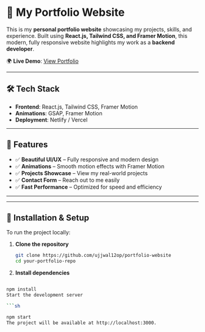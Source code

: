 # 🚀 My Portfolio Website

This is my **personal portfolio website** showcasing my projects, skills, and experience. Built using **React.js, Tailwind CSS, and Framer Motion**, this modern, fully responsive website highlights my work as a **backend developer**.

🌍 **Live Demo**: [View Portfolio](https://ujjwalportfoliowebsite.netlify.app/)

---

## 🛠️ Tech Stack

- **Frontend**: React.js, Tailwind CSS, Framer Motion  
- **Animations**: GSAP, Framer Motion  
- **Deployment**: Netlify / Vercel  

---



## 🎯 Features

- ✅ **Beautiful UI/UX** – Fully responsive and modern design  
- ✅ **Animations** – Smooth motion effects with Framer Motion  
- ✅ **Projects Showcase** – View my real-world projects  
- ✅ **Contact Form** – Reach out to me easily  
- ✅ **Fast Performance** – Optimized for speed and efficiency  

---


---

## 🚀 Installation & Setup

To run the project locally:

1. **Clone the repository**  
   ```sh
   git clone https://github.com/ujjwal12op/portfolio-website
   cd your-portfolio-repo

2. **Install dependencies**

```sh

npm install
Start the development server

```sh

npm start
The project will be available at http://localhost:3000.


